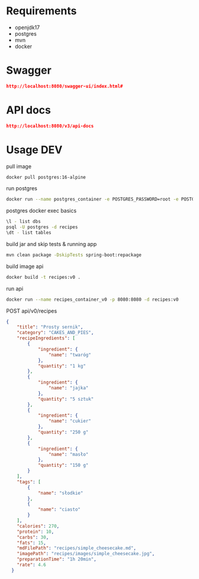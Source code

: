 # Requirements

- openjdk17
- postgres
- mvn
- docker

# Swagger

```json
http://localhost:8080/swagger-ui/index.html#
```

# API docs

```json
http://localhost:8080/v3/api-docs
```

# Usage DEV

pull image
```bash
docker pull postgres:16-alpine
```

run postgres
```bash
docker run --name postgres_container -e POSTGRES_PASSWORD=root -e POSTGRES_USER=postgres -e POSTGRES_DB=recipes -d -p 5432:5432 --restart=always postgres:16-alpine
```

postgres docker exec basics
```bash
\l - list dbs
psql -U postgres -d recipes
\dt - list tables
```

build jar and skip tests & running app
```bash
mvn clean package -DskipTests spring-boot:repackage
```

build image api
```bash 
docker build -t recipes:v0 .
```

run api
```bash
docker run --name recipes_container_v0 -p 8080:8080 -d recipes:v0
```

POST api/v0/recipes
``` json
{
    "title": "Prosty sernik",
    "category": "CAKES_AND_PIES",
    "recipeIngredients": [
        {
            "ingredient": {
                "name": "twaróg"
            },
            "quantity": "1 kg"
        },
        {
            "ingredient": {
                "name": "jajka"
            },
            "quantity": "5 sztuk"
        },
        {
            "ingredient": {
                "name": "cukier"
            },
            "quantity": "250 g"
        }, 
        {
            "ingredient": {
                "name": "masło" 
            },
            "quantity": "150 g"
        }
    ],
    "tags": [
        {
            "name": "słodkie"
        },
        {
            "name": "ciasto" 
        }
    ],
    "calories": 270,
    "protein": 10,
    "carbs": 30,
    "fats": 15,
    "mdFilePath": "recipes/simple_cheesecake.md",
    "imagePath": "recipes/images/simple_cheesecake.jpg",
    "preparationTime": "1h 20min",
    "rate": 4.6
  }
```